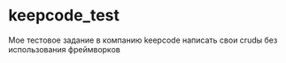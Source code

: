 # keepcode_test
Мое тестовое задание в компанию keepcode
написать свои crudы без использования фреймворков
